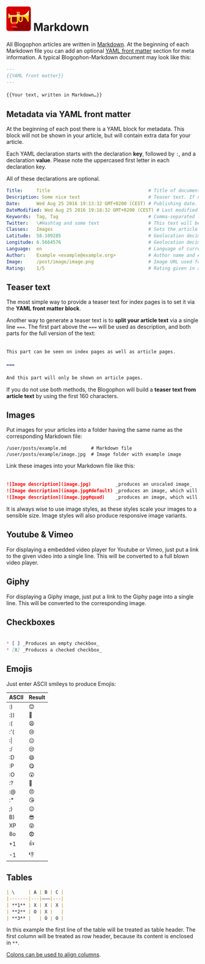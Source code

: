 ![Blogophon -](blogophon.png) Markdown
========

All Blogophon articles are written in [Markdown](https://daringfireball.net/projects/markdown/syntax). At the beginning of each Markdown file you can add an optional [YAML front matter](https://jekyllrb.com/docs/frontmatter/) section for meta information. A typical Blogophon-Markdown document may look like this:

```markdown
---
{{YAML front matter}}
---

{{Your text, written in Markdown…}}

```

Metadata via YAML front matter
-----------------------------

At the beginning of each post there is a YAML block for metadata. This block will not be shown in your article, but will contain extra data for your article.

Each YAML declaration starts with the declaration **key**, followed by `:`, and a declaration **value**. Please note the uppercased first letter in each declaration key.

All of these declarations are optional.

```yaml
Title:     Title                                    # Title of document. If not set the first line of your Markdown will be used as title.
Description: Some nice text                         # Teaser text. If not set will be generated from article text. For details see below.
Date:      Wed Aug 25 2016 19:13:32 GMT+0200 (CEST) # Publishing date. If not set this will be taken from the file date. If this date set into the future, the article will not be published until the date is reached.
DateModified: Wed Aug 25 2016 19:18:32 GMT+0200 (CEST) # Last modified date. If not set this will be taken from the file date publishing date.
Keywords:  Tag, Tag                                 # Comma-separated list of keywords / tags.
Twitter:   \#Hashtag and some text                  # This text will be used on Twitter. If not set will default to title of document.
Classes:   Images                                   # Sets the article type. E.g. `Images`, `Link`. This will be used as `class` attribute on the article, allowing for special CSS.
Latitude:  58.109285                                # Geolocation decimal latitude in WGS84, ranging from -90 to 90.
Longitude: 6.5664576                                # Geolocation decimal longitude in WGS84, ranging from -180 to 180.
Language:  en                                       # Language of current article, given in ISO 639-1 or RFC1766. If not set will default to blog's language.
Author:    Example <example@example.org>            # Author name and email.
Image:     /post/image/image.png                    # Image URL used for sharing. It is best to make this URL absolute.
Rating:    1/5                                      # Rating given in a review, with `x` out of `y`, `1` being the lowest possible rating.
```

Teaser text
-----------

The most simple way to provide a teaser text for index pages is to set it via the **YAML front matter block**.

Another way to generate a teaser text is to **split your article text** via a single line `===`. The first part above the `===` will be used as description, and both parts for the full version of the text:

```markdown

This part can be seen on index pages as well as article pages.

===

And this part will only be shown on article pages.

```

If you do not use both methods, the Blogophon will build a **teaser text from article text** by using the first 160 characters.

Images
------

Put images for your articles into a folder having the same name as the corresponding Markdown file:

```
/user/posts/example.md         # Markdown file
/user/posts/example/image.jpg  # Image folder with example image
```

Link these images into your Markdown file like this:

```markdown

![Image description](image.jpg)         _produces an unscaled image_
![Image description](image.jpg#default) _produces an image, which will be scaled to match the `default` style_
![Image description](image.jpg#quad)    _produces an image, which will be scaled to match the `quad` style_

```

It is always wise to use image styles, as these styles scale your images to a sensible size. Image styles will also produce responsive image variants.

Youtube & Vimeo
---------------

For displaying a embedded video player for Youtube or Vimeo, just put a link to the given video into a single line. This will be converted to a full blown video player.

Giphy
-----

For displaying a Giphy image, just put a link to the Giphy page into a single line. This will be converted to the corresponding image.

Checkboxes
-----------

```markdown

* [ ] _Produces an empty checkbox_
* [X] _Produces a checked checkbox_

```

Emojis
------

Just enter ASCII smileys to produce Emojis:

| ASCII | Result |
|-------|--------|
| :) | &#x1F60A; |
| :)) | &#x1F682; |
| :( | &#x1F629; |
| :'( | &#x1F622; |
| :\| | &#x1F610; |
| :/ | &#x1F612; |
| :D | &#x1F604; |
| :P | &#x1F60B; |
| :O | &#x1F632; |
| :? | &#x1F914; |
| :@ | &#x1F620; |
| :* | &#x1F618; |
| ;) | &#x1F609; |
| B) | &#x1F60E; |
| XP | &#x1F61D; |
| 8o | &#x1F628; |
| +1 | &#x1F44D; |
| -1 | &#x1F44E; |


Tables
------

```markdown
| \     | A | B | C |
|-------|---|–––|---|
| **1** | X | X | X |
| **2** | O | X |   |
| **3** |   | O | O |
```

In this example the first line of the table will be treated as table header. The first column will be treated as row header, because its content is enclosed in `**`.

[Colons can be used to align columns](https://github.com/adam-p/markdown-here/wiki/Markdown-Cheatsheet#tables).

